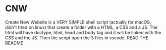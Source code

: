 # CNW
Create New Website is a VERY SIMPLE shell script (actually for macOS, didn't tried on linux) that create a folder with a HTML, a CSS and a JS. The html will have doctype, html, head and body tag and it will be linked with the CSS and the JS. Then the script open the 3 files in vscode. READ THE README
